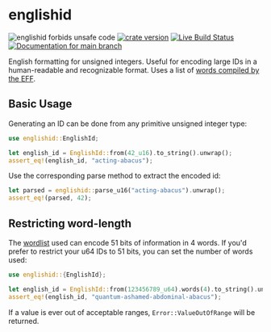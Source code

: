 # englishid

![englishid forbids unsafe code](https://img.shields.io/badge/unsafe-forbid-success)
[![crate version](https://img.shields.io/crates/v/englishid.svg)](https://crates.io/crates/englishid)
[![Live Build Status](https://img.shields.io/github/workflow/status/khonsulabs/englishid/Tests/main)](https://github.com/khonsulabs/englishid/actions?query=workflow:Tests)
[![Documentation for `main` branch](https://img.shields.io/badge/docs-main-informational)](https://khonsulabs.github.io/englishid/main/englishid/)

English formatting for unsigned integers. Useful for encoding large IDs in a
human-readable and recognizable format. Uses a list of [words compiled by the
EFF][wordlist].

## Basic Usage

Generating an ID can be done from any primitive unsigned integer type:

```rust
use englishid::EnglishId;

let english_id = EnglishId::from(42_u16).to_string().unwrap();
assert_eq!(english_id, "acting-abacus");
```

Use the corresponding parse method to extract the encoded id:

```rust
let parsed = englishid::parse_u16("acting-abacus").unwrap();
assert_eq!(parsed, 42);
```

## Restricting word-length

The [wordlist][wordlist] used can encode 51 bits of information in 4 words. If
you'd prefer to restrict your u64 IDs to 51 bits, you can set the number of
words used:

```rust
use englishid::{EnglishId};

let english_id = EnglishId::from(123456789_u64).words(4).to_string().unwrap();
assert_eq!(english_id, "quantum-ashamed-abdominal-abacus");
```

If a value is ever out of acceptable ranges, `Error::ValueOutOfRange` will be
returned.

[wordlist]: https://www.eff.org/deeplinks/2016/07/new-wordlists-random-passphrases
